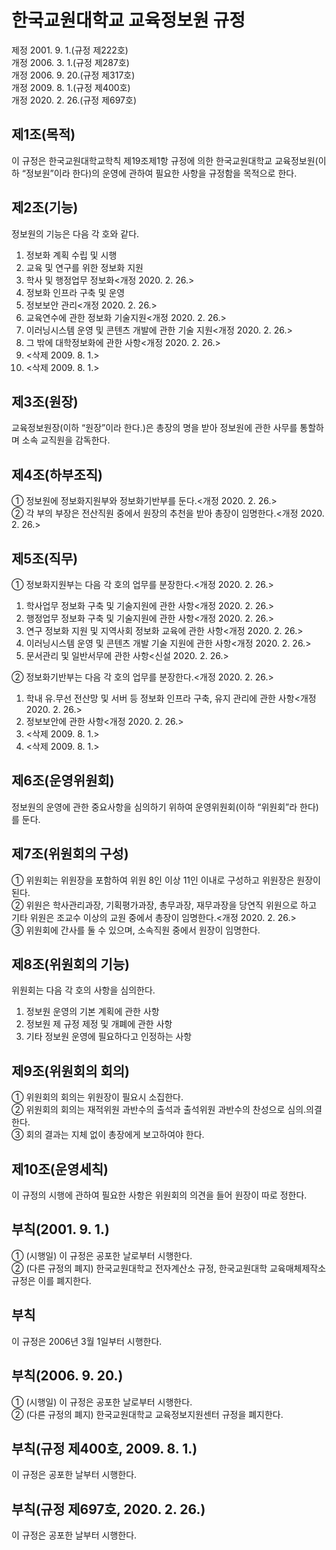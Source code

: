 # 한국교원대학교 교육정보원 규정

제정 2001. 9. 1.(규정 제222호)  
개정 2006. 3. 1.(규정 제287호)  
개정 2006. 9. 20.(규정 제317호)  
개정 2009. 8. 1.(규정 제400호)  
개정 2020. 2. 26.(규정 제697호)

## 제1조(목적)

이 규정은 한국교원대학교학칙 제19조제1항 규정에 의한 한국교원대학교 교육정보원(이하 “정보원”이라 한다)의 운영에 관하여 필요한 사항을 규정함을 목적으로 한다.

## 제2조(기능)

정보원의 기능은 다음 각 호와 같다.

1. 정보화 계획 수립 및 시행
2. 교육 및 연구를 위한 정보화 지원
3. 학사 및 행정업무 정보화<개정 2020. 2. 26.>
4. 정보화 인프라 구축 및 운영
5. 정보보안 관리<개정 2020. 2. 26.>
6. 교육연수에 관한 정보화 기술지원<개정 2020. 2. 26.>
7. 이러닝시스템 운영 및 콘텐츠 개발에 관한 기술 지원<개정 2020. 2. 26.>
8. 그 밖에 대학정보화에 관한 사항<개정 2020. 2. 26.>
9. <삭제 2009. 8. 1.>
10. <삭제 2009. 8. 1.>

## 제3조(원장)

교육정보원장(이하 “원장”이라 한다.)은 총장의 명을 받아 정보원에 관한 사무를 통할하며 소속 교직원을 감독한다.

## 제4조(하부조직)

① 정보원에 정보화지원부와 정보화기반부를 둔다.<개정 2020. 2. 26.>  
② 각 부의 부장은 전산직원 중에서 원장의 추천을 받아 총장이 임명한다.<개정 2020. 2. 26.>

## 제5조(직무)

① 정보화지원부는 다음 각 호의 업무를 분장한다.<개정 2020. 2. 26.>

1. 학사업무 정보화 구축 및 기술지원에 관한 사항<개정 2020. 2. 26.>
2. 행정업무 정보화 구축 및 기술지원에 관한 사항<개정 2020. 2. 26.>
3. 연구 정보화 지원 및 지역사회 정보화 교육에 관한 사항<개정 2020. 2. 26.>
4. 이러닝시스템 운영 및 콘텐츠 개발 기술 지원에 관한 사항<개정 2020. 2. 26.>
5. 문서관리 및 일반서무에 관한 사항<신설 2020. 2. 26.>

② 정보화기반부는 다음 각 호의 업무를 분장한다.<개정 2020. 2. 26.>

1. 학내 유․무선 전산망 및 서버 등 정보화 인프라 구축, 유지 관리에 관한 사항<개정 2020. 2. 26.>
2. 정보보안에 관한 사항<개정 2020. 2. 26.>
3. <삭제 2009. 8. 1.>
4. <삭제 2009. 8. 1.>

## 제6조(운영위원회)

정보원의 운영에 관한 중요사항을 심의하기 위하여 운영위원회(이하 “위원회”라 한다)를 둔다.

## 제7조(위원회의 구성)

① 위원회는 위원장을 포함하여 위원 8인 이상 11인 이내로 구성하고 위원장은 원장이 된다.  
② 위원은 학사관리과장, 기획평가과장, 총무과장, 재무과장을 당연직 위원으로 하고 기타 위원은 조교수 이상의 교원 중에서 총장이 임명한다.<개정 2020. 2. 26.>  
③ 위원회에 간사를 둘 수 있으며, 소속직원 중에서 원장이 임명한다.

## 제8조(위원회의 기능)

위원회는 다음 각 호의 사항을 심의한다.

1. 정보원 운영의 기본 계획에 관한 사항
2. 정보원 제 규정 제정 및 개폐에 관한 사항
3. 기타 정보원 운영에 필요하다고 인정하는 사항

## 제9조(위원회의 회의)

① 위원회의 회의는 위원장이 필요시 소집한다.  
② 위원회의 회의는 재적위원 과반수의 출석과 출석위원 과반수의 찬성으로 심의․의결한다.  
③ 회의 결과는 지체 없이 총장에게 보고하여야 한다.

## 제10조(운영세칙)

이 규정의 시행에 관하여 필요한 사항은 위원회의 의견을 들어 원장이 따로 정한다.

## 부칙(2001. 9. 1.)

① (시행일) 이 규정은 공포한 날로부터 시행한다.  
② (다른 규정의 폐지) 한국교원대학교 전자계산소 규정, 한국교원대학 교육매체제작소 규정은 이를 폐지한다.

## 부칙

이 규정은 2006년 3월 1일부터 시행한다.

## 부칙(2006. 9. 20.)

① (시행일) 이 규정은 공포한 날로부터 시행한다.  
② (다른 규정의 폐지) 한국교원대학교 교육정보지원센터 규정을 폐지한다.

## 부칙(규정 제400호, 2009. 8. 1.)

이 규정은 공포한 날부터 시행한다.

## 부칙(규정 제697호, 2020. 2. 26.)

이 규정은 공포한 날부터 시행한다.
